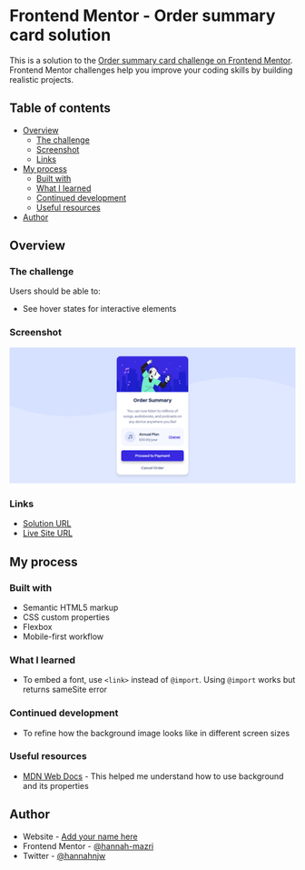 # Frontend Mentor - Order summary card solution

This is a solution to the [Order summary card challenge on Frontend Mentor](https://www.frontendmentor.io/challenges/order-summary-component-QlPmajDUj). Frontend Mentor challenges help you improve your coding skills by building realistic projects.

## Table of contents

- [Overview](#overview)
  - [The challenge](#the-challenge)
  - [Screenshot](#screenshot)
  - [Links](#links)
- [My process](#my-process)
  - [Built with](#built-with)
  - [What I learned](#what-i-learned)
  - [Continued development](#continued-development)
  - [Useful resources](#useful-resources)
- [Author](#author)

## Overview

### The challenge

Users should be able to:

- See hover states for interactive elements

### Screenshot

![Order Summary screenshot: desktop view](./assets/screenshot-order-summary-desktop.png)

### Links

- [Solution URL](https://www.frontendmentor.io/solutions/order-summary-component-with-html-and-css-ojPJzCfho)
- [Live Site URL](https://hannah-mazri.github.io/frontendmentor/order-summary-component)

## My process

### Built with

- Semantic HTML5 markup
- CSS custom properties
- Flexbox
- Mobile-first workflow

### What I learned

- To embed a font, use `<link>` instead of `@import`. Using `@import` works but returns sameSite error

### Continued development

- To refine how the background image looks like in different screen sizes

### Useful resources

- [MDN Web Docs](https://developer.mozilla.org/en-US/docs/Web/CSS/background) - This helped me understand how to use background and its properties

## Author

- Website - [Add your name here](https://www.your-site.com)
- Frontend Mentor - [@hannah-mazri](https://www.frontendmentor.io/profile/hannah-mazri)
- Twitter - [@hannahnjw](https://www.twitter.com/hannahnjw)
